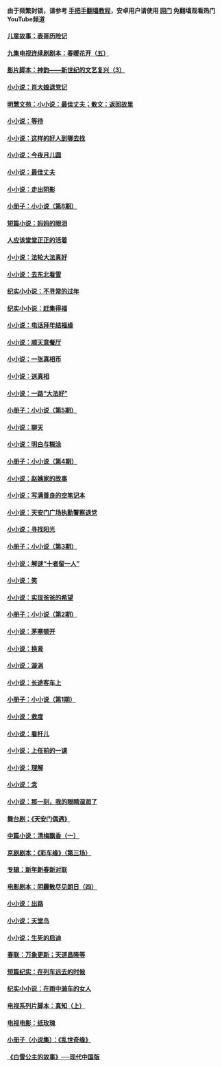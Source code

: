 #### 由于频繁封锁，请参考 [手把手翻墙教程](https://github.com/gfw-breaker/guides/wiki/)，安卓用户请使用 [网门](https://github.com/gfw-breaker/nogfw/blob/master/dl.md?t=04272201) 免翻墙观看热门YouTube频道 

#### [儿童故事：表哥历险记](../pages/328/383535.md?t=04272201) 

#### [九集电视连续剧剧本：春暖花开（五）](../pages/328/275919.md?t=04272201) 

#### [影片脚本：神韵——新世纪的文艺复兴（3）](../pages/328/266087.md?t=04272201) 

#### [小小说：肖大娘退党记](../pages/328/239807.md?t=04272201) 

#### [明慧文苑：小小说：最佳丈夫；散文：返回故里](../pages/328/3439.md?t=04272201) 

#### [小小说：等待](../pages/328/223927.md?t=04272201) 

#### [小小说：这样的好人到哪去找](../pages/328/209396.md?t=04272201) 

#### [小小说：今夜月儿圆](../pages/328/193588.md?t=04272201) 

#### [小小说：最佳丈夫](../pages/328/190938.md?t=04272201) 

#### [小小说：走出阴影](../pages/328/190744.md?t=04272201) 

#### [小册子：小小说（第8期）](../pages/328/188202.md?t=04272201) 

#### [短篇小说：妈妈的眼泪](../pages/328/187712.md?t=04272201) 

#### [人应该堂堂正正的活着](../pages/328/182430.md?t=04272201) 

#### [小小说：法轮大法真好](../pages/328/174669.md?t=04272201) 

#### [小小说：去东北看雪](../pages/328/173882.md?t=04272201) 

#### [纪实小小说：不寻常的过年](../pages/328/173187.md?t=04272201) 

#### [纪实小小说：赶集得福](../pages/328/172652.md?t=04272201) 

#### [小小说：电话拜年结福缘](../pages/328/172533.md?t=04272201) 

#### [小小说：顺天意餐厅](../pages/328/170182.md?t=04272201) 

#### [小小说：一张真相币](../pages/328/169410.md?t=04272201) 

#### [小小说：送真相](../pages/328/166713.md?t=04272201) 

#### [小小说：一路“大法好”](../pages/328/162016.md?t=04272201) 

#### [小册子：小小说（第5期）](../pages/328/161131.md?t=04272201) 

#### [小小说：聊天](../pages/328/159640.md?t=04272201) 

#### [小小说：明白与糊涂](../pages/328/158101.md?t=04272201) 

#### [小册子：小小说（第4期）](../pages/328/158006.md?t=04272201) 

#### [小小说：赵姨家的故事](../pages/328/157843.md?t=04272201) 

#### [小小说：写满善良的空笔记本](../pages/328/157382.md?t=04272201) 

#### [小小说：天安门广场执勤警察退党](../pages/328/156982.md?t=04272201) 

#### [小小说：寻找阳光](../pages/328/153065.md?t=04272201) 

#### [小册子：小小说（第3期）](../pages/328/151715.md?t=04272201) 

#### [小小说：解谜“十者留一人”](../pages/328/148967.md?t=04272201) 

#### [小小说：笑](../pages/328/148905.md?t=04272201) 

#### [小小说：实现爸爸的希望](../pages/328/148096.md?t=04272201) 

#### [小册子：小小说（第2期）](../pages/328/147214.md?t=04272201) 

#### [小小说：茅塞顿开](../pages/328/147030.md?t=04272201) 

#### [小小说：换肾](../pages/328/146770.md?t=04272201) 

#### [小小说：漩涡](../pages/328/146683.md?t=04272201) 

#### [小小说：长途客车上](../pages/328/145076.md?t=04272201) 

#### [小册子：小小说（第1期）](../pages/328/143963.md?t=04272201) 

#### [小小说：救度](../pages/328/143927.md?t=04272201) 

#### [小小说：看杆儿](../pages/328/142137.md?t=04272201) 

#### [小小说：上任前的一课](../pages/328/140808.md?t=04272201) 

#### [小小说：理解](../pages/328/140476.md?t=04272201) 

#### [小小说：念](../pages/328/139513.md?t=04272201) 

#### [小小说：那一刻，我的眼睛湿润了](../pages/328/138476.md?t=04272201) 

#### [舞台剧：《天安门偶遇》](../pages/328/117155.md?t=04272201) 

#### [中篇小说：清梅飘香（一）](../pages/328/101058.md?t=04272201) 

#### [京剧剧本：《彩车缘》（第三场）](../pages/328/96434.md?t=04272201) 

#### [专辑：新年新春新对联](../pages/328/94991.md?t=04272201) 

#### [电影剧本：阴霾散尽见朗日（四）](../pages/328/87081.md?t=04272201) 

#### [小小说：出路](../pages/328/84848.md?t=04272201) 

#### [小小说：天堂鸟](../pages/328/83084.md?t=04272201) 

#### [小小说：生死的启迪](../pages/328/70977.md?t=04272201) 

#### [春联：万象更新；天道昌隆等](../pages/328/64588.md?t=04272201) 

#### [短篇纪实：在列车远去的时候](../pages/328/62641.md?t=04272201) 

#### [纪实小小说：在雨中骑车的女人](../pages/328/56184.md?t=04272201) 

#### [电视系列片脚本：真知（上） ](../pages/328/55277.md?t=04272201) 

#### [电视电影：纸玫瑰](../pages/328/41250.md?t=04272201) 

#### [小册子（小说集）：《乱世奇缘》](../pages/328/38897.md?t=04272201) 

#### [《白雪公主的故事》──现代中国版](../pages/328/6295.md?t=04272201) 

